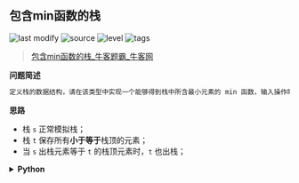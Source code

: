## 包含min函数的栈
<!--START_SECTION:badge-->

![last modify](https://img.shields.io/static/v1?label=last%20modify&message=2022-10-11%2019%3A57%3A07&color=yellowgreen&style=flat-square)
![source](https://img.shields.io/static/v1?label=source&message=%E7%89%9B%E5%AE%A2&color=green&style=flat-square)
![level](https://img.shields.io/static/v1?label=level&message=%E7%AE%80%E5%8D%95&color=yellow&style=flat-square)
![tags](https://img.shields.io/static/v1?label=tags&message=%E6%A0%88&color=orange&style=flat-square)

<!--END_SECTION:badge-->
<!--info
tags: [栈]
source: 牛客
level: 简单
number: '0090'
name: 包含min函数的栈
companies: []
-->

> [包含min函数的栈_牛客题霸_牛客网](https://www.nowcoder.com/practice/4c776177d2c04c2494f2555c9fcc1e49)

<summary><b>问题简述</b></summary>

```txt
定义栈的数据结构，请在该类型中实现一个能够得到栈中所含最小元素的 min 函数，输入操作时保证 pop、top 和 min 函数操作时，栈中一定有元素。
```

<!-- 
<details><summary><b>详细描述</b></summary>

```txt
```

</details>
-->


<!-- <div align="center"><img src="../../../_assets/xxx.png" height="300" /></div> -->

<summary><b>思路</b></summary>

- 栈 `s` 正常模拟栈；
- 栈 `t` 保存所有**小于等于**栈顶的元素；
- 当 `s` 出栈元素等于 `t` 的栈顶元素时，`t` 也出栈；

<details><summary><b>Python</b></summary>

```python
class Solution:
    
    s = []
    t = []
    
    def push(self, node):
        self.s.append(node)
        if not self.t or self.t[-1] >= node:  # 注意是大于等于
            self.t.append(node)
        
    def pop(self):
        if self.s.pop() == self.t[-1]:
            self.t.pop()
        
    def top(self):
        return self.s[-1]
    
    def min(self):
        return self.t[-1]
```

</details>

